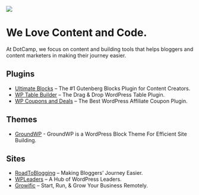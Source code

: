 ![](https://dotcamp.com/wp-content/uploads/2023/02/DotCamp_Logo_1500x500_Kerned_and_Retouched_-_Colored_Text.png)

# We Love Content and Code.

At DotCamp, we focus on content and building tools that helps bloggers and content marketers in making their journey easier.

## Plugins
* [Ultimate Blocks](https://ultimateblocks.com/) – The #1 Gutenberg Blocks Plugin for Content Creators. 
* [WP Table Builder](https://wptablebuilder.com/) – The Drag & Drop WordPress Table Plugin.
* [WP Coupons and Deals](https://wpcouponsdeals.com/) – The Best WordPress Affiliate Coupon Plugin.

## Themes
* [GroundWP](https://groundwp.com/) - GroundWP is a WordPress Block Theme For Efficient Site Building.

## Sites
* [RoadToBlogging](https://roadtoblogging.com/) – Making Bloggers’ Journey Easier.
* [WPLeaders](https://wpleaders.com/) – A Hub of WordPress Leaders.
* [Growific](https://growific.com/) – Start, Run, & Grow Your Business Remotely.
